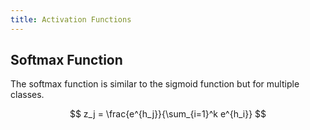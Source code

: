 ```yaml
---
title: Activation Functions
---
```


## Softmax Function

The softmax function is similar to the sigmoid function but for multiple classes.

$$
z_j = \frac{e^{h_j}}{\sum_{i=1}^k e^{h_i}}
$$
